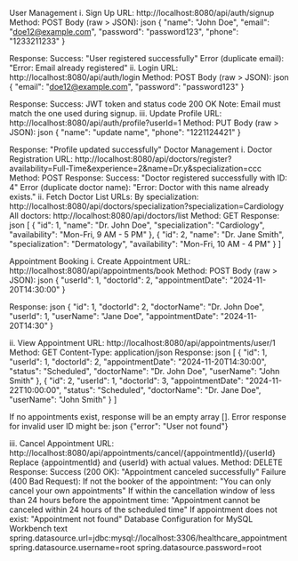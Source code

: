 
User Management
i. Sign Up
URL: http://localhost:8080/api/auth/signup
Method: POST
Body (raw > JSON):
json
{
  "name": "John Doe",
  "email": "doe12@example.com",
  "password": "password123",
  "phone": "1233211233"
}

Response:
Success: "User registered successfully"
Error (duplicate email): "Error: Email already registered"
ii. Login
URL: http://localhost:8080/api/auth/login
Method: POST
Body (raw > JSON):
json
{
  "email": "doe12@example.com",
  "password": "password123"
}

Response:
Success: JWT token and status code 200 OK
Note: Email must match the one used during signup.
iii. Update Profile
URL: http://localhost:8080/api/auth/profile?userId=1
Method: PUT
Body (raw > JSON):
json
{
  "name": "update name",
  "phone": "1221124421"
}

Response: "Profile updated successfully"
Doctor Management
i. Doctor Registration
URL: http://localhost:8080/api/doctors/register?availability=Full-Time&experience=2&name=Dr.y&specialization=ccc
Method: POST
Response:
Success: "Doctor registered successfully with ID: 4"
Error (duplicate doctor name): "Error: Doctor with this name already exists."
ii. Fetch Doctor List
URLs:
By specialization: http://localhost:8080/api/doctors/specialization?specialization=Cardiology
All doctors: http://localhost:8080/api/doctors/list
Method: GET
Response:
json
[
  {
    "id": 1,
    "name": "Dr. John Doe",
    "specialization": "Cardiology",
    "availability": "Mon-Fri, 9 AM - 5 PM"
  },
  {
    "id": 2,
    "name": "Dr. Jane Smith",
    "specialization": "Dermatology",
    "availability": "Mon-Fri, 10 AM - 4 PM"
  }
]

Appointment Booking
i. Create Appointment
URL: http://localhost:8080/api/appointments/book
Method: POST
Body (raw > JSON):
json
{
  "userId": 1,
  "doctorId": 2,
  "appointmentDate": "2024-11-20T14:30:00"
}

Response:
json
{
  "id": 1,
  "doctorId": 2,
  "doctorName": "Dr. John Doe",
  "userId": 1,
  "userName": "Jane Doe",
  "appointmentDate": "2024-11-20T14:30"
}

ii. View Appointment
URL: http://localhost:8080/api/appointments/user/1
Method: GET
Content-Type: application/json
Response:
json
[
    {
        "id": 1,
        "userId": 1,
        "doctorId": 2,
        "appointmentDate": "2024-11-20T14:30:00",
        "status": "Scheduled",
        "doctorName": "Dr. John Doe",
        "userName": "John Smith"
    },
    {
        "id": 2,
        "userId": 1,
        "doctorId": 3,
        "appointmentDate": "2024-11-22T10:00:00",
        "status": "Scheduled",
        "doctorName": "Dr. Jane Doe",
        "userName": "John Smith"
    }
]

If no appointments exist, response will be an empty array [].
Error response for invalid user ID might be:
json
{"error": "User not found"}

iii. Cancel Appointment
URL: http://localhost:8080/api/appointments/cancel/{appointmentId}/{userId}
Replace {appointmentId} and {userId} with actual values.
Method: DELETE
Response:
Success (200 OK): "Appointment canceled successfully"
Failure (400 Bad Request):
If not the booker of the appointment: "You can only cancel your own appointments"
If within the cancellation window of less than 24 hours before the appointment time: "Appointment cannot be canceled within 24 hours of the scheduled time"
If appointment does not exist: "Appointment not found"
Database Configuration for MySQL Workbench
text
spring.datasource.url=jdbc:mysql://localhost:3306/healthcare_appointment
spring.datasource.username=root
spring.datasource.password=root


